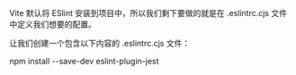 Vite 默认将 ESlint 安装到项目中，所以我们剩下要做的就是在 .eslintrc.cjs 文件中定义我们想要的配置。

让我们创建一个包含以下内容的 .eslintrc.cjs 文件：

npm install --save-dev eslint-plugin-jest